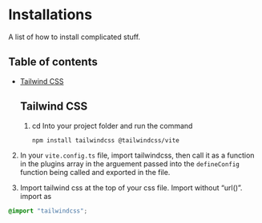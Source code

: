 # Installations

A list of how to install complicated stuff.

## Table of contents

- [Tailwind CSS](#tailwind-css)

  ## Tailwind CSS

  1. cd Into your project folder and run the command
     ```bash
     npm install tailwindcss @tailwindcss/vite
     ```

2. In your `vite.config.ts` file, import tailwindcss, then call it as a function in the plugins array in the arguement passed into the `defineConfig` function being called and exported in the file.

3. Import tailwind css at the top of your css file. Import without “url()”. import as
```css
@import "tailwindcss";
```
